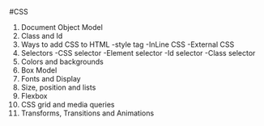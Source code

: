#CSS

1. Document Object Model
2. Class and Id
3. Ways to add CSS to HTML
-style tag
-InLine CSS
-External CSS
4. Selectors
-CSS selector
-Element selector
-Id selector
-Class selector
5. Colors and backgrounds
6. Box Model
7. Fonts and Display
8. Size, position and lists
9. Flexbox
10. CSS grid and media queries
11. Transforms, Transitions and Animations
